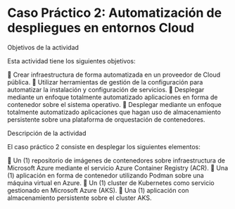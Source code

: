 # Caso Práctico 2: Automatización de despliegues en entornos Cloud

Objetivos de la actividad

Esta actividad tiene los siguientes objetivos:

	Crear infraestructura de forma automatizada en un proveedor de Cloud pública.
	Utilizar herramientas de gestión de la configuración para automatizar la instalación y configuración de servicios.
	Desplegar mediante un enfoque totalmente automatizado aplicaciones en forma de contenedor sobre el sistema operativo.
	Desplegar mediante un enfoque totalmente automatizado aplicaciones que hagan uso de almacenamiento persistente sobre una plataforma de orquestación de contenedores.


Descripción de la actividad 

El caso práctico 2 consiste en desplegar los siguientes elementos:

	Un (1) repositorio de imágenes de contenedores sobre infraestructura de Microsoft Azure mediante el servicio Azure Container Registry (ACR). 
	Una (1) aplicación en forma de contenedor utilizando Podman sobre una máquina virtual en Azure.
	Un (1) cluster de Kubernetes como servicio gestionado en Microsoft Azure (AKS). 
	Una (1) aplicación con almacenamiento persistente sobre el cluster AKS. 


